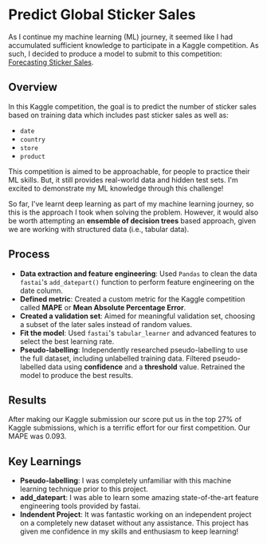 # Predict Global Sticker Sales

As I continue my machine learning (ML) journey, it seemed like I had accumulated sufficient knowledge to participate in a Kaggle competition. As such, I decided to produce a model to submit to this competition: [Forecasting Sticker Sales](https://www.kaggle.com/competitions/playground-series-s5e1/overview).

## Overview

In this Kaggle competition, the goal is to predict the number of sticker sales based on training data which includes past sticker sales as well as:
- `date`
- `country`
- `store`
- `product`

This competition is aimed to be approachable, for people to practice their ML skills. But, it still provides real-world data and hidden test sets. I'm excited to demonstrate my ML knowledge through this challenge!

So far, I've learnt deep learning as part of my machine learning journey, so this is the approach I took when solving the problem. However, it would also be worth attempting an **ensemble of decision trees** based approach, given we are working with structured data (i.e., tabular data).

## Process
- **Data extraction and feature engineering**: Used `Pandas` to clean the data `fastai`'s `add_datepart()` function to perform feature engineering on the date column.
- **Defined metric**: Created a custom metric for the Kaggle competition called **MAPE** or **Mean Absolute Percentage Error**.
- **Created a validation set**: Aimed for meaningful validation set, choosing a subset of the later sales instead of random values.
- **Fit the model**: Used `fastai`'s `tabular_learner` and advanced features to select the best learning rate.
- **Pseudo-labelling**: Independently researched pseudo-labelling to use the full dataset, including unlabelled training data. Filtered pseudo-labelled data using **confidence** and a **threshold** value. Retrained the model to produce the best results.

## Results
After making our Kaggle submission our score put us in the top 27% of Kaggle submissions, which is a terrific effort for our first competition. Our MAPE was 0.093.

## Key Learnings
- **Pseudo-labelling**: I was completely unfamiliar with this machine learning technique prior to this project.
- **add_datepart**: I was able to learn some amazing state-of-the-art feature engineering tools provided by fastai.
- **Indendent Project**: It was fantastic working on an independent project on a completely new dataset without any assistance. This project has given me confidence in my skills and enthusiasm to keep learning!
